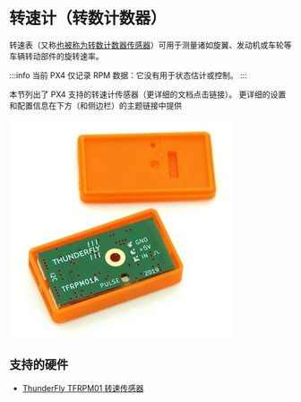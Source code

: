 # 转速计（转数计数器）

转速表（又称[也被称为转数计数器传感器](https://en.wikipedia.org/wiki/Tachometer#In_automobiles,_trucks,_tractors_and_aircraft)）可用于测量诸如旋翼、发动机或车轮等车辆转动部件的旋转速率。

:::info
当前 PX4 仅记录 RPM 数据：它没有用于状态估计或控制。
:::

本节列出了 PX4 支持的转速计传感器（更详细的文档点击链接）。
更详细的设置和配置信息在下方（和侧边栏）的主题链接中提供

![TFRPM01A](../../assets/hardware/sensors/tfrpm/tfrpm01_electronics.jpg)

## 支持的硬件

- [ThunderFly TFRPM01 转速传感器](../sensor/thunderfly_tachometer.md)
